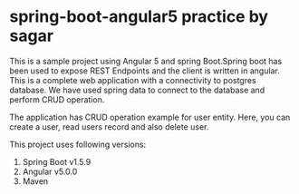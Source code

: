 # spring-boot-angular5 practice by sagar
This is a sample project using Angular 5 and spring Boot.Spring boot has been used to expose REST Endpoints and the client is written in angular. 
This is a complete web application with a connectivity to postgres database. We have used spring data to connect to the database and perform CRUD
operation.

The application has CRUD operation example for user entity. Here, you can create
a user, read users record and also delete user.

This project uses following versions:

1. Spring Boot v1.5.9
2. Angular v5.0.0
3. Maven

